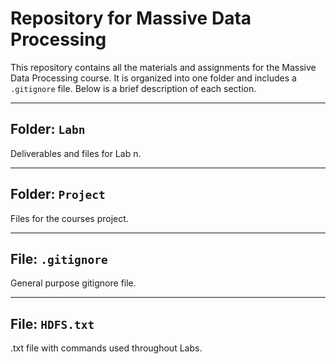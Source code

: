 # Repository for Massive Data Processing

This repository contains all the materials and assignments for the Massive Data Processing course. It is organized into one folder and includes a `.gitignore` file. Below is a brief description of each section.

---

## Folder: `Labn`

Deliverables and files for Lab n.

---

## Folder: `Project`

Files for the courses project.

---

## File: `.gitignore`

General purpose gitignore file.

---

## File: `HDFS.txt`

.txt file with commands used throughout Labs.
